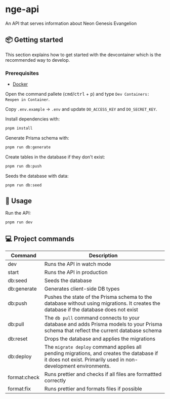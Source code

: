 # nge-api

An API that serves information about Neon Genesis Evangelion

## 📦 Getting started

This section explains how to get started with the devcontainer which is the recommended way to develop.

### Prerequisites

- [Docker](https://www.docker.com)

Open the command pallete (<kbd>cmd</kbd>/<kbd>ctrl</kbd> + <kbd>p</kbd>) and type `Dev Containers: Reopen in Container`.

Copy `.env.example` → `.env` and update `DO_ACCESS_KEY` and `DO_SECRET_KEY`.

Install dependencies with:

```bash
pnpm install
```

Generate Prisma schema with:

```bash
pnpm run db:generate
```

Create tables in the database if they don't exist:

```bash
pnpm run db:push
```

Seeds the database with data:

```bash
pnpm run db:seed
```

## 🥑 Usage

Run the API:

```zsh
pnpm run dev
```

## 💻 Project commands

| Command      | Description                                                                                                                                                 |
| ------------ | ----------------------------------------------------------------------------------------------------------------------------------------------------------- |
| dev          | Runs the API in watch mode                                                                                                                                  |
| start        | Runs the API in production                                                                                                                                  |
| db:seed      | Seeds the database                                                                                                                                          |
| db:generate  | Generates client-side DB types                                                                                                                              |
| db:push      | Pushes the state of the Prisma schema to the database without using migrations. It creates the database if the database does not exist                      |
| db:pull      | The `db pull` command connects to your database and adds Prisma models to your Prisma schema that reflect the current database schema                       |
| db:reset     | Drops the database and applies the migrations                                                                                                               |
| db:deploy    | The `migrate deploy` command applies all pending migrations, and creates the database if it does not exist. Primarily used in non-development environments. |
| format:check | Runs prettier and checks if all files are formattted correctly                                                                                              |
| format:fix   | Runs prettier and formats files if possible                                                                                                                 |
